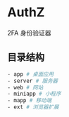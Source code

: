 # AuthZ
2FA 身份验证器

## 目录结构
```bash
- app # 桌面应用
- server # 服务器
- web # 网站
- miniapp # 小程序
- mapp # 移动端
- ext # 浏览器扩展

```
